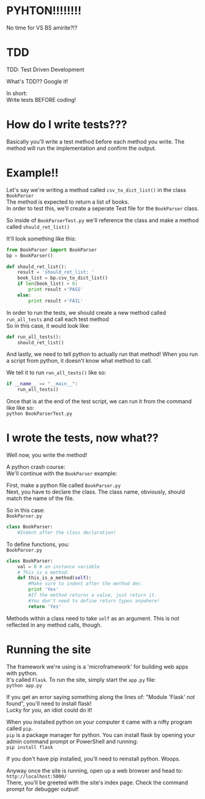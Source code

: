 # PYHTON!!!!!!!!  
No time for VS BS amirite?!?

# TDD
TDD: Test Driven Development

What's TDD?? Google it!  

In short:  
Write tests BEFORE coding!

# How do I write tests???

Basically you'll write a test method before each method you write. The method will run the implementation and confirm the output.  

# Example!!

Let's say we're writing a method called `csv_to_dict_list()` in the class `BookParser`  
The method is expected to return a list of books.  
In order to test this, we'll create a seperate Test file for the `BookParser` class.  

So inside of `BookParserTest.py` we'll reference the class and make a method called `should_ret_list()`  

It'll look something like this:  
```python
from BookParser import BookParser
bp = BookParser()

def should_ret_list():
    result = 'should_ret_list: '
    book_list = bp.csv_to_dict_list()
    if len(book_list) > 0:
        print result +'PASS'
    else:
        print result +'FAIL'
```

In order to run the tests, we should create a new method called `run_all_tests` and call each test method  
So in this case, it would look like:  

```python
def run_all_tests():
    should_ret_list()
```

And lastly, we need to tell python to actually run that method! When you run a script from python, it doesn't know what method to call.  

We tell it to run `run_all_tests()` like so:

```python
if __name__ == "__main__":
    run_all_tests()
```

Once that is at the end of the test script, we can run it from the command like like so:  
`python BookParserTest.py`

# I wrote the tests, now what??

Well now, you write the method!

A python crash course:  
We'll continue with the `BookParser` example:  

First, make a python file called `BookParser.py`  
Next, you have to declare the class. The class name, obviously, should match the name of the file.  

So in this case:  
`BookParser.py`  
```python
class BookParser:
    #Indent after the class declaration!
```

To define functions, you:  
`BookParser.py`  

```python
class BookParser:
    val = 0 # an instance variable
    # This is a method:
    def this_is_a_method(self):
        #Make sure to indent after the method dec.
        print 'Yes'
        #If the method returns a value, just return it.
        #You don't need to define return types anywhere!
        return 'Yes'
```

Methods within a class need to take `self` as an argument. This is not reflected in any method calls, though.

# Running the site
The framework we're using is a 'microframework' for building web apps with python.  
It's called `Flask`. To run the site, simply start the `app.py` file:  
`python app.py`  

If you get an error saying something along the lines of: "Module 'Flask' not found", you'll need to install flask!  
Lucky for you, an idiot could do it!  

When you installed python on your computer it came with a nifty program called `pip`.  
`pip` is a package manager for python. You can install flask by opening your admin command prompt or PowerShell and running:  
`pip install flask`  

If you don't have pip installed, you'll need to reinstall python. Woops.

Anyway once the site is running, open up a web browser and head to: `http://localhost:5000/`  
There, you'll be greeted with the site's index page. Check the command prompt for debugger output!
